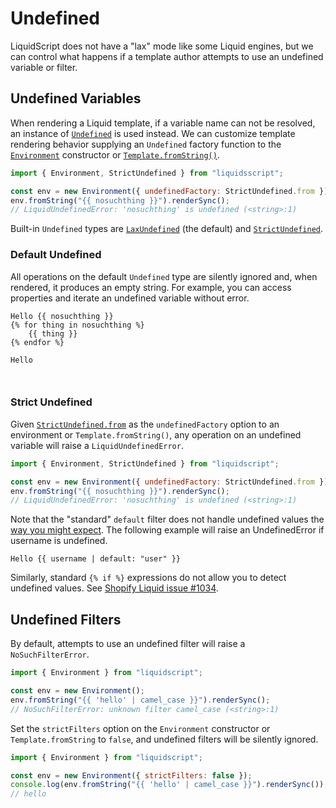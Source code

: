 # Undefined

LiquidScript does not have a "lax" mode like some Liquid engines, but we can control what happens if a template author attempts to use an undefined variable or filter.

## Undefined Variables

When rendering a Liquid template, if a variable name can not be resolved, an instance of [`Undefined`](/docs/api/classes/Undefined) is used instead. We can customize template rendering behavior supplying an `Undefined` factory function to the [`Environment`](/docs/api/classes/environment) constructor or [`Template.fromString()`](/docs/api/classes/Template#fromstring).

```javascript
import { Environment, StrictUndefined } from "liquidsscript";

const env = new Environment({ undefinedFactory: StrictUndefined.from });
env.fromString("{{ nosuchthing }}").renderSync();
// LiquidUndefinedError: 'nosuchthing' is undefined (<string>:1)
```

Built-in `Undefined` types are [`LaxUndefined`](/docs/api/classes/LaxUndefined) (the default) and [`StrictUndefined`](/docs/api/classes/StrictUndefined).

### Default Undefined

All operations on the default `Undefined` type are silently ignored and, when rendered, it produces an empty string. For example, you can access properties and iterate an undefined variable without error.

```liquid title="template"
Hello {{ nosuchthing }}
{% for thing in nosuchthing %}
    {{ thing }}
{% endfor %}
```

```plain title="output"
Hello



```

### Strict Undefined

Given [`StrictUndefined.from`](/docs/api/classes/StrictUndefined#from) as the `undefinedFactory` option to an environment or `Template.fromString()`, any operation on an undefined variable will raise a `LiquidUndefinedError`.

```javascript
import { Environment, StrictUndefined } from "liquidscript";

const env = new Environment({ undefinedFactory: StrictUndefined.from });
env.fromString("{{ nosuchthing }}").renderSync();
// LiquidUndefinedError: 'nosuchthing' is undefined (<string>:1)
```

Note that the "standard" `default` filter does not handle undefined values the [way you might expect](https://github.com/Shopify/liquid/issues/1404). The following example will raise an UndefinedError if username is undefined.

```liquid
Hello {{ username | default: "user" }}
```

Similarly, standard `{% if %}` expressions do not allow you to detect undefined values. See [Shopify Liquid issue #1034](https://github.com/Shopify/liquid/issues/1034).

## Undefined Filters

By default, attempts to use an undefined filter will raise a `NoSuchFilterError`.

```javascript
import { Environment } from "liquidscript";

const env = new Environment();
env.fromString("{{ 'hello' | camel_case }}").renderSync();
// NoSuchFilterError: unknown filter camel_case (<string>:1)
```

Set the `strictFilters` option on the `Environment` constructor or `Template.fromString` to `false`, and undefined filters will be silently ignored.

```javascript
import { Environment } from "liquidscript";

const env = new Environment({ strictFilters: false });
console.log(env.fromString("{{ 'hello' | camel_case }}").renderSync());
// hello
```

